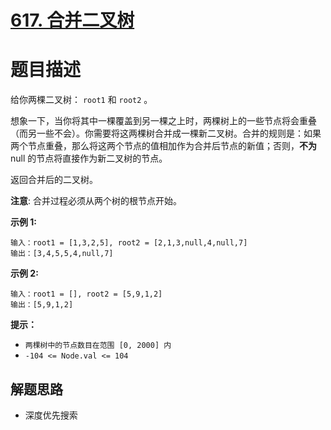 # [617. 合并二叉树](https://leetcode-cn.com/problems/merge-two-binary-trees/)

# 题目描述

给你两棵二叉树： `root1` 和 `root2` 。

想象一下，当你将其中一棵覆盖到另一棵之上时，两棵树上的一些节点将会重叠（而另一些不会）。你需要将这两棵树合并成一棵新二叉树。合并的规则是：如果两个节点重叠，那么将这两个节点的值相加作为合并后节点的新值；否则，**不为** null
的节点将直接作为新二叉树的节点。

返回合并后的二叉树。

**注意**: 合并过程必须从两个树的根节点开始。

**示例 1:**

```
输入：root1 = [1,3,2,5], root2 = [2,1,3,null,4,null,7]
输出：[3,4,5,5,4,null,7]
```

**示例 2:**

```
输入：root1 = [], root2 = [5,9,1,2]
输出：[5,9,1,2]
```

**提示：**

- `两棵树中的节点数目在范围 [0, 2000] 内`
- `-104 <= Node.val <= 104`

## 解题思路

- 深度优先搜索


